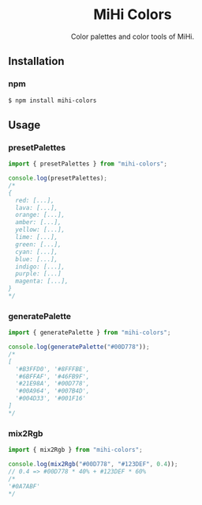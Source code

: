<h1 align="center">MiHi Colors</h1>

<div align="center"> Color palettes and color tools of MiHi.</div>

## Installation

### npm

```bash
$ npm install mihi-colors
```

## Usage

### presetPalettes

```javascript
import { presetPalettes } from "mihi-colors";

console.log(presetPalettes);
/*
{
  red: [...],
  lava: [...],
  orange: [...],
  amber: [...],
  yellow: [...],
  lime: [...],
  green: [...],
  cyan: [...],
  blue: [...],
  indigo: [...],
  purple: [...]
  magenta: [...],
}
*/
```

### generatePalette

```javascript
import { generatePalette } from "mihi-colors";

console.log(generatePalette("#00D778"));
/*
[
  '#B3FFD0', '#8FFFBE',
  '#6BFFAF', '#46FB9F',
  '#21E98A', '#00D778',
  '#00A964', '#007B4D',
  '#004D33', '#001F16'
]
*/
```

### mix2Rgb

```javascript
import { mix2Rgb } from "mihi-colors";

console.log(mix2Rgb("#00D778", "#123DEF", 0.4));
// 0.4 => #00D778 * 40% + #123DEF * 60%
/*
'#0A7ABF'
*/
```
